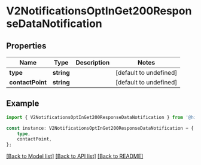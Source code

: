 # V2NotificationsOptInGet200ResponseDataNotification


## Properties

Name | Type | Description | Notes
------------ | ------------- | ------------- | -------------
**type** | **string** |  | [default to undefined]
**contactPoint** | **string** |  | [default to undefined]

## Example

```typescript
import { V2NotificationsOptInGet200ResponseDataNotification } from '@hiilo/airalo';

const instance: V2NotificationsOptInGet200ResponseDataNotification = {
    type,
    contactPoint,
};
```

[[Back to Model list]](../README.md#documentation-for-models) [[Back to API list]](../README.md#documentation-for-api-endpoints) [[Back to README]](../README.md)
